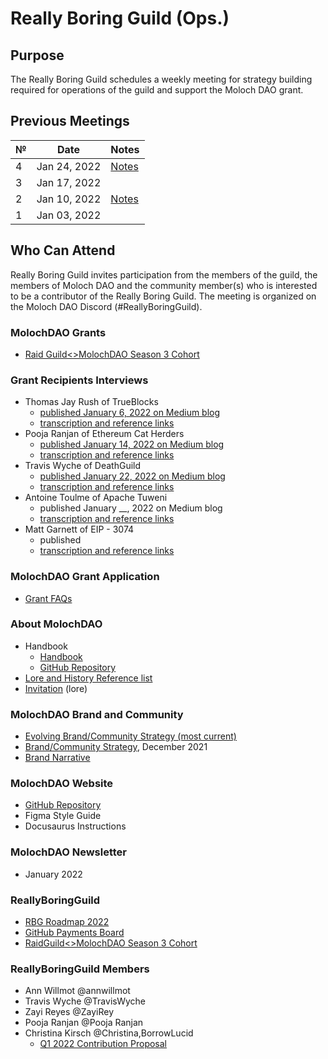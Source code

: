 # Really Boring Guild (Ops.)
## Purpose

The Really Boring Guild schedules a weekly meeting for strategy building required for operations of the guild and support the Moloch DAO grant.

## Previous Meetings

 №  | Date                             | Notes          | 
--- | -------------------------------- | -------------- |
4  |Jan 24, 2022 | [Notes](https://hackmd.io/@rbg/BkkqOH26Y) |
3  | Jan 17, 2022 |  |
2  |Jan 10, 2022  | [Notes](https://hackmd.io/@rbg/RBG-MeetingNotes-1-10-22) |
1  | Jan 03, 2022 |  |

## Who Can Attend

Really Boring Guild invites participation from the members of the guild, the members of Moloch DAO and the community member(s) who is interested to be a contributor of the Really Boring Guild. The meeting is organized on the Moloch DAO Discord (#ReallyBoringGuild). 

### MolochDAO Grants
- [Raid Guild<>MolochDAO Season 3 Cohort](https://hackmd.io/@rbg/RG-Moloch-season3cohort-projectoverview)

### Grant Recipients Interviews
- Thomas Jay Rush of TrueBlocks
    - [published January 6, 2022 on Medium blog](https://medium.com/molochdao/molochdao-interview-with-thomas-jay-rush-of-trueblocks-b019ea348ec6)
    - [transcription and reference links](https://hackmd.io/YouiTYKtTJS8XfCdt0NZbA)
- Pooja Ranjan of Ethereum Cat Herders
    - [published January 14, 2022 on Medium blog](https://medium.com/molochdao/molochdao-interview-with-pooja-ranjan-of-ethereum-cat-herders-be037f115961)
    - [transcription and reference links](https://hackmd.io/XIF2Mwe0Tbur-hHHaKFQlg)
- Travis Wyche of DeathGuild
    - [published January 22, 2022 on Medium blog](https://medium.com/molochdao/molochdao-interview-with-travis-wyche-of-deathguild-7b5f71d3266)
    - [transcription and reference links](https://hackmd.io/hrFyQbHuSxyGfSI_bdVU7A)
- Antoine Toulme of Apache Tuweni
    - published January __, 2022 on Medium blog
    - [transcription and reference links](https://hackmd.io/cD3kqTRaRJ-Eu4B8mi4sCw)
- Matt Garnett of EIP - 3074
    - published 
    - [transcription and reference links](https://hackmd.io/Q5m6rIsFRZmHpBuTEZae8g)

### MolochDAO Grant Application
- [Grant FAQs](https://hackmd.io/6N23flN1SaW5x-NQ-1khtA)

### About MolochDAO
- Handbook
    - [Handbook](https://molochdao.gitbook.io/handbook/)
    - [GitHub Repository](https://github.com/molochdao/handbook)
- [Lore and History Reference list](https://hackmd.io/0jLmrX2xSsGhAAzlCdGPsQ)
- [Invitation](https://hackmd.io/hdfFzdbFRh6cHKxh9QrxGA) (lore)

### MolochDAO Brand and Community
- [Evolving Brand/Community Strategy (most current)](https://hackmd.io/3XnknOC0SyqwGCo6HARwUw)
- [Brand/Community Strategy](https://hackmd.io/vrJZ56dWS2mx5SX24NPZjg), December 2021
- [Brand Narrative](https://hackmd.io/YAcaAEFaR4iZp6bodwi02Q)

### MolochDAO Website
- [GitHub Repository](https://github.com/molochdao/moloch-website)
- Figma Style Guide
- Docusaurus Instructions

### MolochDAO Newsletter
- January 2022

### ReallyBoringGuild 
- [RBG Roadmap 2022](https://hackmd.io/4Zr-ugN9TAy4sFxbjTD-JA)
- [GitHub Payments Board](https://github.com/molochdao/rbg-payments/projects/1#column-17376816)
- [RaidGuild<>MolochDAO Season 3 Cohort](https://hackmd.io/@rbg/RG-Moloch-season3cohort-projectoverview)

### ReallyBoringGuild Members
- Ann Willmot @annwillmot
- Travis Wyche @TravisWyche
- Zayi Reyes @ZayiRey
- Pooja Ranjan @Pooja Ranjan
- Christina Kirsch @Christina,BorrowLucid
    - [Q1 2022 Contribution Proposal](https://hackmd.io/shU0mGPsSSadQ2WDVPM7vQ)
